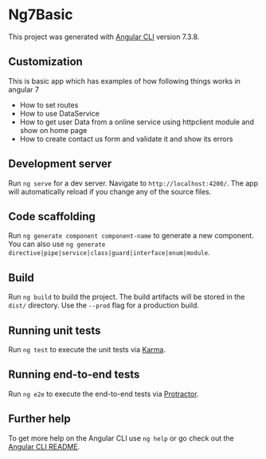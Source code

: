 # Ng7Basic

This project was generated with [Angular CLI](https://github.com/angular/angular-cli) version 7.3.8.


## Customization
This is basic app which has examples of how following things works in angular 7
- How to set routes
- How to use DataService
- How to get user Data from a online service using httpclient module and show on home page 
- How to create contact us form and validate it and show its errors



## Development server

Run `ng serve` for a dev server. Navigate to `http://localhost:4200/`. The app will automatically reload if you change any of the source files.

## Code scaffolding

Run `ng generate component component-name` to generate a new component. You can also use `ng generate directive|pipe|service|class|guard|interface|enum|module`.

## Build

Run `ng build` to build the project. The build artifacts will be stored in the `dist/` directory. Use the `--prod` flag for a production build.

## Running unit tests

Run `ng test` to execute the unit tests via [Karma](https://karma-runner.github.io).

## Running end-to-end tests

Run `ng e2e` to execute the end-to-end tests via [Protractor](http://www.protractortest.org/).

## Further help

To get more help on the Angular CLI use `ng help` or go check out the [Angular CLI README](https://github.com/angular/angular-cli/blob/master/README.md).
